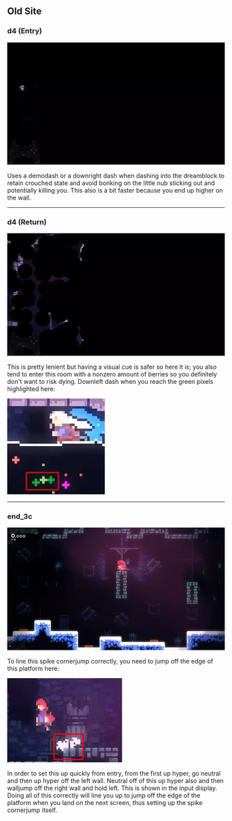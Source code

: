 ## Old Site

### d4 (Entry)

![Image of strat](https://github.com/buhbai/arbguide/blob/master/Images/47.webp)

Uses a demodash or a downright dash when dashing into the dreamblock to retain crouched state and avoid bonking on the little nub sticking out and potentially killing you. This also is a bit faster because you end up higher on the wall.
- - - -
### d4 (Return)

![Image of strat](https://github.com/buhbai/arbguide/blob/master/Images/48.webp)

This is pretty lenient but having a visual cue is safer so here it is; you also tend to enter this room with a nonzero amount of berries so you definitely don't want to risk dying. Downleft dash when you reach the green pixels highlighted here:

![Image of cue](https://github.com/buhbai/arbguide/blob/master/Images/61.png)
- - - -
### end_3c

![Image of strat](https://github.com/buhbai/arbguide/blob/master/Images/7.webp)

To line this spike cornerjump correctly, you need to jump off the edge of this platform here: 

![Image of visual cue](https://github.com/buhbai/arbguide/blob/master/Images/8.png)

In order to set this up quickly from entry, from the first up hyper, go neutral and then up hyper off the left wall. Neutral off of this up hyper also and then walljump off the right wall and hold left. This is shown in the input display. Doing all of this correctly will line you up to jump off the edge of the platform when you land on the next screen, thus setting up the spike cornerjump itself.
